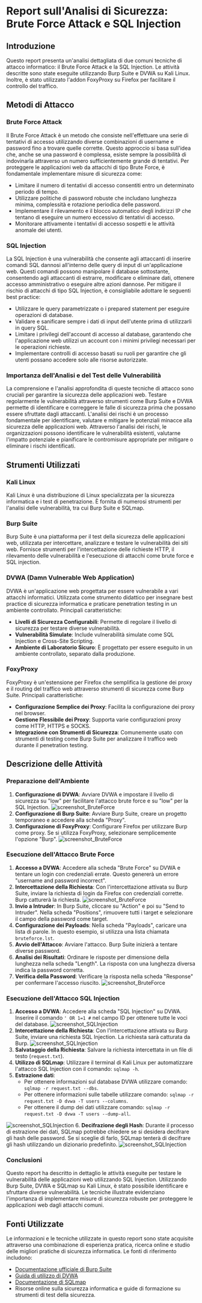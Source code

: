 # Report sull'Analisi di Sicurezza: Brute Force Attack e SQL Injection

## Introduzione
Questo report presenta un'analisi dettagliata di due comuni tecniche di attacco informatico: il Brute Force Attack e la SQL Injection. Le attività descritte sono state eseguite utilizzando Burp Suite e DVWA su Kali Linux. Inoltre, è stato utilizzato l'addon FoxyProxy su Firefox per facilitare il controllo del traffico.

## Metodi di Attacco

### Brute Force Attack

Il Brute Force Attack è un metodo che consiste nell'effettuare una serie di tentativi di accesso utilizzando diverse combinazioni di username e password fino a trovare quelle corrette. Questo approccio si basa sull'idea che, anche se una password è complessa, esiste sempre la possibilità di indovinarla attraverso un numero sufficientemente grande di tentativi.
Per proteggere le applicazioni web da attacchi di tipo Brute Force, è fondamentale implementare misure di sicurezza come:
- Limitare il numero di tentativi di accesso consentiti entro un determinato periodo di tempo.
- Utilizzare politiche di password robuste che includano lunghezza minima, complessità e rotazione periodica delle password.
- Implementare il rilevamento e il blocco automatico degli indirizzi IP che tentano di eseguire un numero eccessivo di tentativi di accesso.
- Monitorare attivamente i tentativi di accesso sospetti e le attività anomale dei utenti.

### SQL Injection

La SQL Injection è una vulnerabilità che consente agli attaccanti di inserire comandi SQL dannosi all'interno delle query di input di un'applicazione web. Questi comandi possono manipolare il database sottostante, consentendo agli attaccanti di estrarre, modificare o eliminare dati, ottenere accesso amministrativo o eseguire altre azioni dannose.
Per mitigare il rischio di attacchi di tipo SQL Injection, è consigliabile adottare le seguenti best practice:
- Utilizzare le query parametrizzate o i prepared statement per eseguire operazioni di database.
- Validare e sanificare sempre i dati di input dell'utente prima di utilizzarli in query SQL.
- Limitare i privilegi dell'account di accesso al database, garantendo che l'applicazione web utilizzi un account con i minimi privilegi necessari per le operazioni richieste.
- Implementare controlli di accesso basati su ruoli per garantire che gli utenti possano accedere solo alle risorse autorizzate.

### Importanza dell'Analisi e del Test delle Vulnerabilità

La comprensione e l'analisi approfondita di queste tecniche di attacco sono cruciali per garantire la sicurezza delle applicazioni web. Testare regolarmente le vulnerabilità attraverso strumenti come Burp Suite e DVWA permette di identificare e correggere le falle di sicurezza prima che possano essere sfruttate dagli attaccanti.
L'analisi dei rischi è un processo fondamentale per identificare, valutare e mitigare le potenziali minacce alla sicurezza delle applicazioni web. Attraverso l'analisi dei rischi, le organizzazioni possono identificare le vulnerabilità esistenti, valutarne l'impatto potenziale e pianificare le contromisure appropriate per mitigare o eliminare i rischi identificati.

## Strumenti Utilizzati

### Kali Linux
Kali Linux è una distribuzione di Linux specializzata per la sicurezza informatica e i test di penetrazione. È fornita di numerosi strumenti per l'analisi delle vulnerabilità, tra cui Burp Suite e SQLmap.

### Burp Suite
Burp Suite è una piattaforma per il test della sicurezza delle applicazioni web, utilizzata per intercettare, analizzare e testare le vulnerabilità dei siti web. Fornisce strumenti per l'intercettazione delle richieste HTTP, il rilevamento delle vulnerabilità e l'esecuzione di attacchi come brute force e SQL injection.

### DVWA (Damn Vulnerable Web Application)
DVWA è un'applicazione web progettata per essere vulnerabile a vari attacchi informatici. Utilizzata come strumento didattico per insegnare best practice di sicurezza informatica e praticare penetration testing in un ambiente controllato.
Principali caratteristiche:
- **Livelli di Sicurezza Configurabili**: Permette di regolare il livello di sicurezza per testare diverse vulnerabilità.
- **Vulnerabilità Simulate**: Include vulnerabilità simulate come SQL Injection e Cross-Site Scripting.
- **Ambiente di Laboratorio Sicuro**: È progettato per essere eseguito in un ambiente controllato, separato dalla produzione.

### FoxyProxy
FoxyProxy è un'estensione per Firefox che semplifica la gestione dei proxy e il routing del traffico web attraverso strumenti di sicurezza come Burp Suite.
Principali caratteristiche:
- **Configurazione Semplice dei Proxy**: Facilita la configurazione dei proxy nel browser.
- **Gestione Flessibile dei Proxy**: Supporta varie configurazioni proxy come HTTP, HTTPS e SOCKS.
- **Integrazione con Strumenti di Sicurezza**: Comunemente usato con strumenti di testing come Burp Suite per analizzare il traffico web durante il penetration testing.

## Descrizione delle Attività

### Preparazione dell'Ambiente
1. **Configurazione di DVWA**: Avviare DVWA e impostare il livello di sicurezza su "low" per facilitare l'attacco brute force e su "low" per la SQL Injection. ![screenshot_BruteForce](screenshot_BruteForce/Screenshot_sicurezzaDVWA.png)
2. **Configurazione di Burp Suite**: Avviare Burp Suite, creare un progetto temporaneo e accedere alla scheda "Proxy".
3. **Configurazione di FoxyProxy**: Configurare Firefox per utilizzare Burp come proxy. Se si utilizza FoxyProxy, selezionare semplicemente l'opzione "Burp". ![screenshot_BruteForce](screenshot_BruteForce/Screenshot_FoxyProxy.png)

### Esecuzione dell'Attacco Brute Force

1. **Accesso a DVWA**: Accedere alla scheda "Brute Force" su DVWA e tentare un login con credenziali errate. Questo genererà un errore "username and password incorrect".
2. **Intercettazione della Richiesta**: Con l'intercettazione attivata su Burp Suite, inviare la richiesta di login da Firefox con credenziali corrette. Burp catturerà la richiesta. ![screenshot_BruteForce](screenshot_BruteForce/Screenshot_intercetto.png)
3. **Invio a Intruder**: In Burp Suite, cliccare su "Action" e poi su "Send to Intruder". Nella scheda "Positions", rimuovere tutti i target e selezionare il campo della password come target.
4. **Configurazione dei Payloads**: Nella scheda "Payloads", caricare una lista di parole. In questo esempio, si utilizza una lista chiamata `bruteforce.lst`.
5. **Avvio dell'Attacco**: Avviare l'attacco. Burp Suite inizierà a tentare diverse password.
6. **Analisi dei Risultati**: Ordinare le risposte per dimensione della lunghezza nella scheda "Length". La risposta con una lunghezza diversa indica la password corretta.
7. **Verifica della Password**: Verificare la risposta nella scheda "Response" per confermare l'accesso riuscito. ![screenshot_BruteForce](screenshot_BruteForce/Screenshot_analisi.png)


### Esecuzione dell'Attacco SQL Injection

1. **Accesso a DVWA**: Accedere alla scheda "SQL Injection" su DVWA. Inserire il comando `' OR 1=1 #` nel campo ID per ottenere tutte le voci del database. ![screenshot_SQLInjection](screenshot_SQLInjection/Screenshot_followingCommand.png)
2. **Intercettazione della Richiesta**: Con l'intercettazione attivata su Burp Suite, inviare una richiesta SQL Injection. La richiesta sarà catturata da Burp. ![screenshot_SQLInjection](screenshot_SQLInjection/Screenshot_intercetto.png)
3. **Salvataggio della Richiesta**: Salvare la richiesta intercettata in un file di testo (`request.txt`).
4. **Utilizzo di SQLmap**: Utilizzare il terminal di Kali Linux per automatizzare l'attacco SQL Injection con il comando: `sqlmap -h`.
5. **Estrazione dati**:
   - Per ottenere informazioni sul database DVWA utilizzare comando: `sqlmap -r request.txt --dbs`.
   - Per ottenere informazioni sulle tabelle utilizzare comando: `sqlmap -r request.txt -D dvwa -T users --columns`.
   - Per ottenere il dump dei dati utilizzare comando: `sqlmap -r request.txt -D dvwa -T users --dump-all`.
   
![screenshot_SQLInjection](screenshot_SQLInjection/Screenshot_databaseDVWA.png)
6. **Decifrazione degli Hash**: Durante il processo di estrazione dei dati, SQLmap potrebbe chiedere se si desidera decifrare gli hash delle password. Se si sceglie di farlo, SQLmap tenterà di decifrare gli hash utilizzando un dizionario predefinito.
![screenshot_SQLInjection](screenshot_SQLInjection/Screenshot_hash.png)

### Conclusioni

Questo report ha descritto in dettaglio le attività eseguite per testare le vulnerabilità delle applicazioni web utilizzando SQL Injection. Utilizzando Burp Suite, DVWA e SQLmap su Kali Linux, è stato possibile identificare e sfruttare diverse vulnerabilità. Le tecniche illustrate evidenziano l'importanza di implementare misure di sicurezza robuste per proteggere le applicazioni web dagli attacchi comuni.

## Fonti Utilizzate
Le informazioni e le tecniche utilizzate in questo report sono state acquisite attraverso una combinazione di esperienza pratica, ricerca online e studio delle migliori pratiche di sicurezza informatica. Le fonti di riferimento includono:
- [Documentazione ufficiale di Burp Suite](https://portswigger.net/burp/documentation)
- [Guida di utilizzo di DVWA](http://www.dvwa.co.uk/)
- [Documentazione di SQLmap](https://sqlmap.org/)
- Risorse online sulla sicurezza informatica e guide di formazione su strumenti di test della sicurezza.

